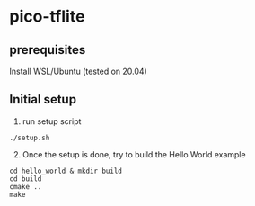 # pico-tflite
## prerequisites
Install WSL/Ubuntu (tested on 20.04)
## Initial setup
1. run setup script
```
./setup.sh
```
2. Once the setup is done, try to build the Hello World example
```
cd hello_world & mkdir build
cd build
cmake ..
make
```
